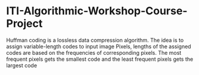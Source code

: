 # ITI-Algorithmic-Workshop-Course-Project
Huffman coding is a lossless data compression algorithm. The idea is to assign variable-length codes to input image Pixels, lengths of the assigned codes are based on the frequencies of corresponding pixels. The most frequent pixels gets the smallest code and the least frequent pixels gets the largest code
